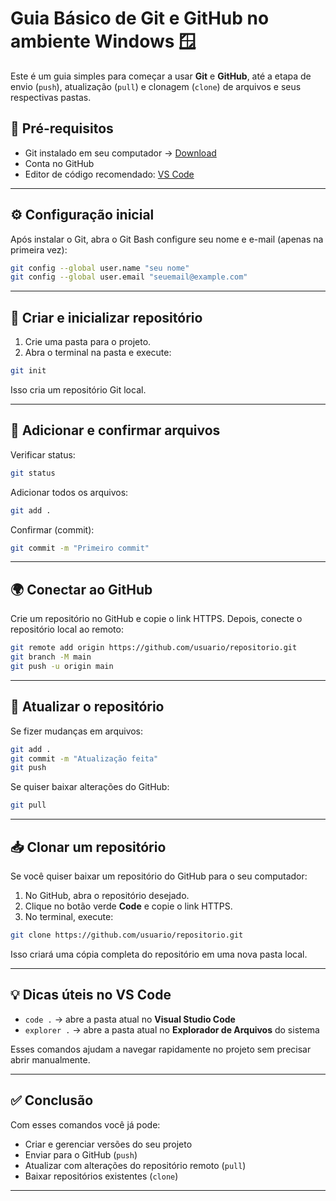 # Guia Básico de Git e GitHub no ambiente Windows 🪟

Este é um guia simples para começar a usar **Git** e **GitHub**, até a etapa de envio (`push`), atualização (`pull`) e clonagem (`clone`) de arquivos e seus respectivas pastas.

## 📌 Pré-requisitos

* Git instalado em seu computador → [Download](https://git-scm.com/downloads)
* Conta no GitHub
* Editor de código recomendado: [VS Code](https://code.visualstudio.com/)

---

## ⚙️ Configuração inicial

Após instalar o Git, abra o Git Bash configure seu nome e e-mail (apenas na primeira vez):

```bash
git config --global user.name "seu nome"
git config --global user.email "seuemail@example.com"
```

---

## 📂 Criar e inicializar repositório

1. Crie uma pasta para o projeto.
2. Abra o terminal na pasta e execute:

```bash
git init
```

Isso cria um repositório Git local.

---

## 📄 Adicionar e confirmar arquivos

Verificar status:

```bash
git status
```

Adicionar todos os arquivos:

```bash
git add .
```

Confirmar (commit):

```bash
git commit -m "Primeiro commit"
```

---

## 🌍 Conectar ao GitHub

Crie um repositório no GitHub e copie o link HTTPS.
Depois, conecte o repositório local ao remoto:

```bash
git remote add origin https://github.com/usuario/repositorio.git
git branch -M main
git push -u origin main
```

---

## 🔄 Atualizar o repositório

Se fizer mudanças em arquivos:

```bash
git add .
git commit -m "Atualização feita"
git push
```

Se quiser baixar alterações do GitHub:

```bash
git pull
```

---

## 📥 Clonar um repositório

Se você quiser baixar um repositório do GitHub para o seu computador:

1. No GitHub, abra o repositório desejado.
2. Clique no botão verde **Code** e copie o link HTTPS.
3. No terminal, execute:

```bash
git clone https://github.com/usuario/repositorio.git
```

Isso criará uma cópia completa do repositório em uma nova pasta local.

---

## 💡 Dicas úteis no VS Code

* `code .` → abre a pasta atual no **Visual Studio Code**
* `explorer .` → abre a pasta atual no **Explorador de Arquivos** do sistema

Esses comandos ajudam a navegar rapidamente no projeto sem precisar abrir manualmente.

---

## ✅ Conclusão

Com esses comandos você já pode:

* Criar e gerenciar versões do seu projeto
* Enviar para o GitHub (`push`)
* Atualizar com alterações do repositório remoto (`pull`)
* Baixar repositórios existentes (`clone`)

---